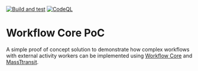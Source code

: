 [![Build and test](https://github.com/SergiiKram/workflow-core-demo/actions/workflows/build-test.yml/badge.svg)](https://github.com/SergiiKram/workflow-core-demo/actions/workflows/build-test.yml)
[![CodeQL](https://github.com/SergiiKram/workflow-core-demo/actions/workflows/codeql-analysis.yml/badge.svg)](https://github.com/SergiiKram/workflow-core-demo/actions/workflows/codeql-analysis.yml)

# Workflow Core PoC
A simple proof of concept solution to demonstrate how complex workflows with external activity workers can be implemented using [Workflow Core](https://workflow-core.readthedocs.io/) and [MassTtransit](https://masstransit-project.com/).
